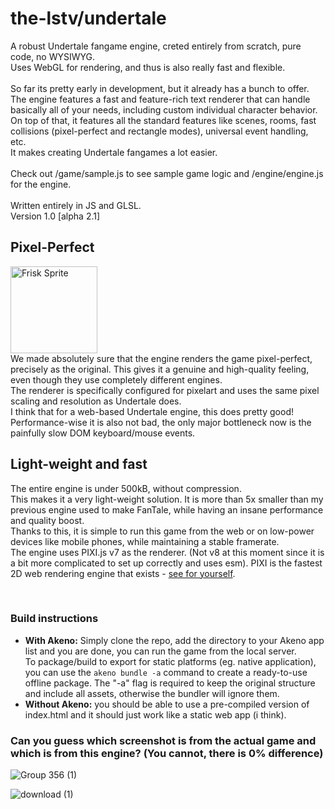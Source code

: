 # the-lstv/undertale

A robust Undertale fangame engine, creted entirely from scratch, pure code, no WYSIWYG.<br>
Uses WebGL for rendering, and thus is also really fast and flexible.<br><br>
So far its pretty early in development, but it already has a bunch to offer.<br>
The engine features a fast and feature-rich text renderer that can handle basically all of your needs, including custom individual character behavior.<br>
On top of that, it features all the standard features like scenes, rooms, fast collisions (pixel-perfect and rectangle modes), universal event handling, etc.<br>
It makes creating Undertale fangames a lot easier.
<br><br>
Check out /game/sample.js to see sample game logic and /engine/engine.js for the engine.
<br><br>Written entirely in JS and GLSL.<br>
Version 1.0 [alpha 2.1]<br>

## Pixel-Perfect
<img width="139" alt="Frisk Sprite" src="https://github.com/user-attachments/assets/9a1d0051-34d9-43dd-b1c9-7fbd8055e324"><br>
We made absolutely sure that the engine renders the game pixel-perfect, precisely as the original. This gives it a genuine and high-quality feeling, even though they use completely different engines.<br>
The renderer is specifically configured for pixelart and uses the same pixel scaling and resolution as Undertale does.<br>
I think that for a web-based Undertale engine, this does pretty good! Performance-wise it is also not bad, the only major bottleneck now is the painfully slow DOM keyboard/mouse events.

## Light-weight and fast
The entire engine is under 500kB, without compression.<br>
This makes it a very light-weight solution. It is more than 5x smaller than my previous engine used to make FanTale, while having an insane performance and quality boost.<br>
Thanks to this, it is simple to run this game from the web or on low-power devices like mobile phones, while maintaining a stable framerate.<br>
The engine uses PIXI.js v7 as the renderer. (Not v8 at this moment since it is a bit more complicated to set up correctly and uses esm). PIXI is the fastest 2D web rendering engine that exists - [see for yourself](https://goodboydigital.github.io/pixi-bunnymark/dist/?version=v8&count=50000&renderer=webgpu).


<br>

### Build instructions
- **With Akeno:** Simply clone the repo, add the directory to your Akeno app list and you are done, you can run the game from the local server.<br>
To package/build to export for static platforms (eg. native application), you can use the `akeno bundle -a` command to create a ready-to-use offline package. The "-a" flag is required to keep the original structure and include all assets, otherwise the bundler will ignore them.<br>
- **Without Akeno:** you should be able to use a pre-compiled version of index.html and it should just work like a static web app (i think).

### Can you guess which screenshot is from the actual game and which is from this engine? (You cannot, there is 0% difference)
![Group 356 (1)](https://github.com/user-attachments/assets/9bc721a4-4dad-46fb-9c71-7532c0c4756b)



![download (1)](https://github.com/user-attachments/assets/5001d623-c373-41a9-941d-92f457b30fd1)
